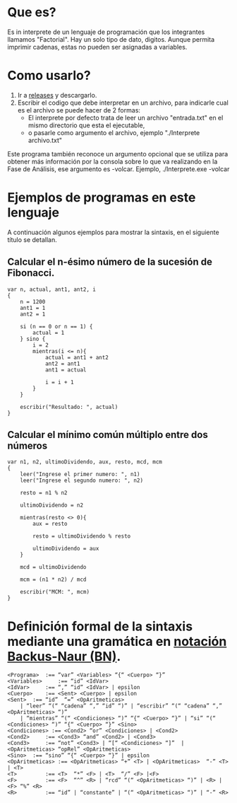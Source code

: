 # Que es?
Es in interprete de un lenguaje de programación que los integrantes llamamos "Factorial". Hay un solo tipo de dato, digitos. Aunque permita imprimir cadenas, estas no pueden ser asignadas a variables.

# Como usarlo?
1. Ir a [releases](https://github.com/enzo418/InterpreteLenguaje/releases) y descargarlo.
2. Escribir el codigo que debe interpretar en un archivo, para indicarle cual es el archivo se puede hacer de 2 formas:
 	- El interprete por defecto trata de leer un archivo "entrada.txt" en el mismo directorio que esta el ejecutable,
 	- o pasarle como argumento el archivo, ejemplo "./Interprete archivo.txt"
	
Este programa también reconoce un argumento opcional que se utiliza para obtener más información por la consola sobre lo que va realizando en la Fase de Análisis, ese argumento es -volcar. Ejemplo, ./Interprete.exe -volcar

# Ejemplos de programas en este lenguaje
A continuación algunos ejemplos para mostrar la sintaxis, en el siguiente título se detallan.

## Calcular el n-ésimo número de la sucesión de Fibonacci.
	var n, actual, ant1, ant2, i
	{
		n = 1200
		ant1 = 1
		ant2 = 1		
		
		si (n == 0 or n == 1) {
			actual = 1
		} sino {
			i = 2
			mientras(i <= n){
				actual = ant1 + ant2
				ant2 = ant1
				ant1 = actual

				i = i + 1
			}
		}

		escribir("Resultado: ", actual)
	}

## Calcular el mínimo común múltiplo entre dos números
	var n1, n2, ultimoDividendo, aux, resto, mcd, mcm
	{
		leer("Ingrese el primer numero: ", n1)
		leer("Ingrese el segundo numero: ", n2)

		resto = n1 % n2

		ultimoDividendo = n2

		mientras(resto <> 0){	
			aux = resto	

			resto = ultimoDividendo % resto

			ultimoDividendo = aux
		}

		mcd = ultimoDividendo

		mcm = (n1 * n2) / mcd

		escribir("MCM: ", mcm)
	}
# Definición formal de la sintaxis mediante una gramática en [notación Backus-Naur (BN)](https://es.wikipedia.org/wiki/Notaci%C3%B3n_de_Backus-Naur#Introducci%C3%B3n).
	<Programa> 	:== “var” <Variables> “{“ <Cuerpo> “}”
	<Variables> 	:== “id” <IdVar>
	<IdVar> 	:== “,” “id” <IdVar> | epsilon
	<Cuerpo>	:== <Sent> <Cuerpo> | epsilon
	<Sent>	:== “id”  “=” <OpAritmeticas>
		| “leer” “(“ “cadena” “,” “id” “)” | “escribir” “(“ “cadena” “,” <OpAritmeticas> “)”
		| “mientras” “(“ <Condiciones> “)” “{“ <Cuerpo> “}” | “si” “(“ <Condiciones> “)” “{“ <Cuerpo> “}” <Sino>
	<Condiciones> :== <Cond2> “or” <Condiciones> | <Cond2>
	<Cond2>  	:== <Cond3> “and” <Cond2> | <Cond3>
	<Cond3> 	:== “not” <Cond3> | “[“ <Condiciones> “]”  | <OpAritmeticas> “opRel” <OpAritmeticas>
	<Sino>	:== “sino” “{“ <Cuerpo> “}” | epsilon	
	<OpAritmeticas> :== <OpAritmeticas> “+” <T> | <OpAritmeticas>  “-” <T> | <T>
	<T> 		:== <T>  “*” <F> | <T>  “/” <F> |<F>
	<F> 		:== <F>  “^” <R> | “rcd” “(“ <OpAritmeticas> “)” | <R> | <F> “%” <R>
	<R> 		:== “id” | “constante” | “(“ <OpAritmeticas> “)” | “-” <R>

